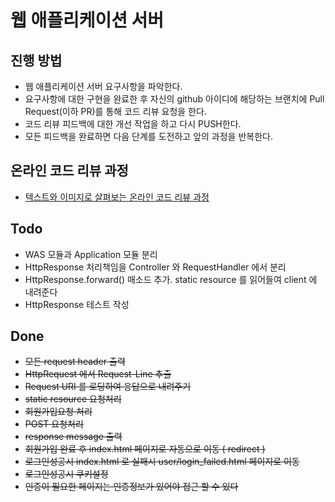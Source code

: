 
# 웹 애플리케이션 서버
## 진행 방법
* 웹 애플리케이션 서버 요구사항을 파악한다.
* 요구사항에 대한 구현을 완료한 후 자신의 github 아이디에 해당하는 브랜치에 Pull Request(이하 PR)를 통해 코드 리뷰 요청을 한다.
* 코드 리뷰 피드백에 대한 개선 작업을 하고 다시 PUSH한다.
* 모든 피드백을 완료하면 다음 단계를 도전하고 앞의 과정을 반복한다.

## 온라인 코드 리뷰 과정
* [텍스트와 이미지로 살펴보는 온라인 코드 리뷰 과정](https://github.com/next-step/nextstep-docs/tree/master/codereview)


## Todo
* WAS 모듈과 Application 모듈 분리
* HttpResponse 처리책임을 Controller 와 RequestHandler 에서 분리
* HttpResponse.forward() 매소드 추가. static resource 를 읽어들여 client 에 내려준다
* HttpResponse 테스트 작성


## Done
* ~~모든 request header 출력~~
* ~~HttpRequest 에서 Request-Line 추출~~
* ~~Request URI 를 로딩하여 응답으로 내려주기~~
* ~~static resource 요청처리~~
* ~~회원가입요청 처리~~
* ~~POST 요청처리~~
* ~~response message 출력~~
* ~~회원가입 완료 후 index.html 페이지로 자동으로 이동 ( redirect )~~
* ~~로그인성공시 index.html 로 실패시 user/login_failed.html 페이지로 이동~~
* ~~로그인성공시 쿠키설정~~
* ~~인증이 필요한 페이지는 인증정보가 있어야 접근 할 수 있다~~
